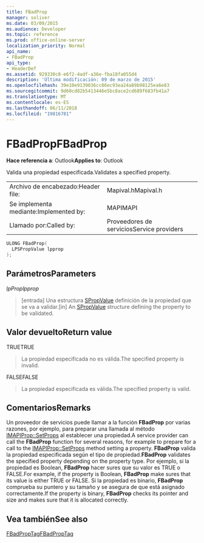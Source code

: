 ```yaml
---
title: FBadProp
manager: soliver
ms.date: 03/09/2015
ms.audience: Developer
ms.topic: reference
ms.prod: office-online-server
localization_priority: Normal
api_name:
- FBadProp
api_type:
- HeaderDef
ms.assetid: 929330c8-e6f2-4adf-a36e-fba18fa055d4
description: 'Última modificación: 09 de marzo de 2015'
ms.openlocfilehash: 39e10e9139036cc86ec93ea24a89b98125ea6e83
ms.sourcegitcommit: 9d60cd82b5413446e5bc8ace2cd689f683fb41a7
ms.translationtype: MT
ms.contentlocale: es-ES
ms.lasthandoff: 06/11/2018
ms.locfileid: "19816781"
---
```

# <a name="fbadprop"></a><span data-ttu-id="bf3bc-103">FBadProp</span><span class="sxs-lookup"><span data-stu-id="bf3bc-103">FBadProp</span></span>

  
  
<span data-ttu-id="bf3bc-104">**Hace referencia a**: Outlook</span><span class="sxs-lookup"><span data-stu-id="bf3bc-104">**Applies to**: Outlook</span></span> 
  
<span data-ttu-id="bf3bc-105">Valida una propiedad especificada.</span><span class="sxs-lookup"><span data-stu-id="bf3bc-105">Validates a specified property.</span></span> 
  
|||
|:-----|:-----|
|<span data-ttu-id="bf3bc-106">Archivo de encabezado:</span><span class="sxs-lookup"><span data-stu-id="bf3bc-106">Header file:</span></span>  <br/> |<span data-ttu-id="bf3bc-107">Mapival.h</span><span class="sxs-lookup"><span data-stu-id="bf3bc-107">Mapival.h</span></span>  <br/> |
|<span data-ttu-id="bf3bc-108">Se implementa mediante:</span><span class="sxs-lookup"><span data-stu-id="bf3bc-108">Implemented by:</span></span>  <br/> |<span data-ttu-id="bf3bc-109">MAPI</span><span class="sxs-lookup"><span data-stu-id="bf3bc-109">MAPI</span></span>  <br/> |
|<span data-ttu-id="bf3bc-110">Llamado por:</span><span class="sxs-lookup"><span data-stu-id="bf3bc-110">Called by:</span></span>  <br/> |<span data-ttu-id="bf3bc-111">Proveedores de servicios</span><span class="sxs-lookup"><span data-stu-id="bf3bc-111">Service providers</span></span>  <br/> |
   
```cpp
ULONG FBadProp(
  LPSPropValue lpprop
);
```

## <a name="parameters"></a><span data-ttu-id="bf3bc-112">Parámetros</span><span class="sxs-lookup"><span data-stu-id="bf3bc-112">Parameters</span></span>

 <span data-ttu-id="bf3bc-113">_lpProp_</span><span class="sxs-lookup"><span data-stu-id="bf3bc-113">_lpprop_</span></span>
  
> <span data-ttu-id="bf3bc-114">[entrada] Una estructura [SPropValue](spropvalue.md) definición de la propiedad que se va a validar.</span><span class="sxs-lookup"><span data-stu-id="bf3bc-114">[in] An [SPropValue](spropvalue.md) structure defining the property to be validated.</span></span> 
    
## <a name="return-value"></a><span data-ttu-id="bf3bc-115">Valor devuelto</span><span class="sxs-lookup"><span data-stu-id="bf3bc-115">Return value</span></span>

<span data-ttu-id="bf3bc-116">TRUE</span><span class="sxs-lookup"><span data-stu-id="bf3bc-116">TRUE</span></span> 
  
> <span data-ttu-id="bf3bc-117">La propiedad especificada no es válida.</span><span class="sxs-lookup"><span data-stu-id="bf3bc-117">The specified property is invalid.</span></span> 
    
<span data-ttu-id="bf3bc-118">FALSE</span><span class="sxs-lookup"><span data-stu-id="bf3bc-118">FALSE</span></span> 
  
> <span data-ttu-id="bf3bc-119">La propiedad especificada es válida.</span><span class="sxs-lookup"><span data-stu-id="bf3bc-119">The specified property is valid.</span></span>
    
## <a name="remarks"></a><span data-ttu-id="bf3bc-120">Comentarios</span><span class="sxs-lookup"><span data-stu-id="bf3bc-120">Remarks</span></span>

<span data-ttu-id="bf3bc-121">Un proveedor de servicios puede llamar a la función **FBadProp** por varias razones, por ejemplo, para preparar una llamada al método [IMAPIProp::SetProps](imapiprop-setprops.md) al establecer una propiedad.</span><span class="sxs-lookup"><span data-stu-id="bf3bc-121">A service provider can call the **FBadProp** function for several reasons, for example to prepare for a call to the [IMAPIProp::SetProps](imapiprop-setprops.md) method setting a property.</span></span> <span data-ttu-id="bf3bc-122">**FBadProp** valida la propiedad especificada según el tipo de propiedad.</span><span class="sxs-lookup"><span data-stu-id="bf3bc-122">**FBadProp** validates the specified property depending on the property type.</span></span> <span data-ttu-id="bf3bc-123">Por ejemplo, si la propiedad es Boolean, **FBadProp** hacer sures que su valor es TRUE o FALSE.</span><span class="sxs-lookup"><span data-stu-id="bf3bc-123">For example, if the property is Boolean, **FBadProp** make sures that its value is either TRUE or FALSE.</span></span> <span data-ttu-id="bf3bc-124">Si la propiedad es binario, **FBadProp** comprueba su puntero y su tamaño y se asegura de que está asignado correctamente.</span><span class="sxs-lookup"><span data-stu-id="bf3bc-124">If the property is binary, **FBadProp** checks its pointer and size and makes sure that it is allocated correctly.</span></span> 
  
## <a name="see-also"></a><span data-ttu-id="bf3bc-125">Vea también</span><span class="sxs-lookup"><span data-stu-id="bf3bc-125">See also</span></span>



[<span data-ttu-id="bf3bc-126">FBadPropTag</span><span class="sxs-lookup"><span data-stu-id="bf3bc-126">FBadPropTag</span></span>](fbadproptag.md)

